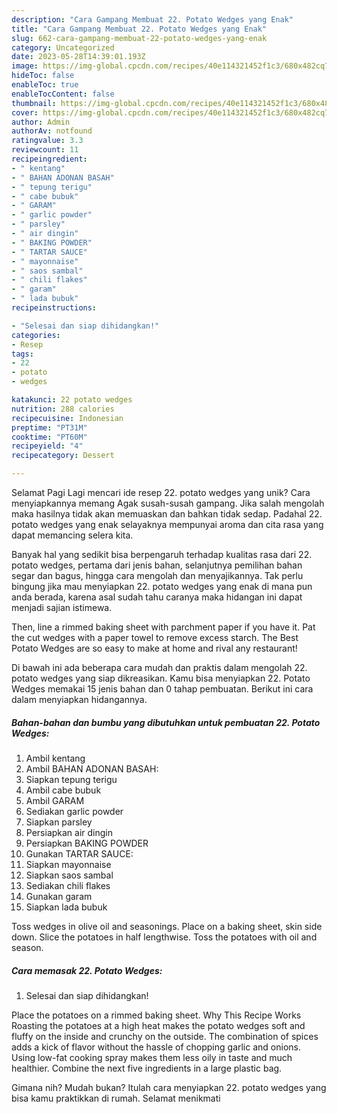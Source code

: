 ```yaml
---
description: "Cara Gampang Membuat 22. Potato Wedges yang Enak"
title: "Cara Gampang Membuat 22. Potato Wedges yang Enak"
slug: 662-cara-gampang-membuat-22-potato-wedges-yang-enak
category: Uncategorized
date: 2023-05-28T14:39:01.193Z
image: https://img-global.cpcdn.com/recipes/40e114321452f1c3/680x482cq70/22-potato-wedges-foto-resep-utama.jpg
hideToc: false
enableToc: true
enableTocContent: false
thumbnail: https://img-global.cpcdn.com/recipes/40e114321452f1c3/680x482cq70/22-potato-wedges-foto-resep-utama.jpg
cover: https://img-global.cpcdn.com/recipes/40e114321452f1c3/680x482cq70/22-potato-wedges-foto-resep-utama.jpg
author: Admin
authorAv: notfound
ratingvalue: 3.3
reviewcount: 11
recipeingredient:
- " kentang"
- " BAHAN ADONAN BASAH"
- " tepung terigu"
- " cabe bubuk"
- " GARAM"
- " garlic powder"
- " parsley"
- " air dingin"
- " BAKING POWDER"
- " TARTAR SAUCE"
- " mayonnaise"
- " saos sambal"
- " chili flakes"
- " garam"
- " lada bubuk"
recipeinstructions:

- "Selesai dan siap dihidangkan!"
categories:
- Resep
tags:
- 22
- potato
- wedges

katakunci: 22 potato wedges 
nutrition: 288 calories
recipecuisine: Indonesian
preptime: "PT31M"
cooktime: "PT60M"
recipeyield: "4"
recipecategory: Dessert

---
```



Selamat Pagi Lagi mencari ide resep 22. potato wedges yang unik? Cara menyiapkannya memang Agak susah-susah gampang. Jika salah mengolah maka hasilnya tidak akan memuaskan dan bahkan tidak sedap. Padahal 22. potato wedges yang enak selayaknya mempunyai aroma dan cita rasa yang dapat memancing selera kita.


Banyak hal yang sedikit bisa berpengaruh terhadap kualitas rasa dari 22. potato wedges, pertama dari jenis bahan, selanjutnya pemilihan bahan segar dan bagus, hingga cara mengolah dan menyajikannya. Tak perlu bingung jika mau menyiapkan 22. potato wedges yang enak di mana pun anda berada, karena asal sudah tahu caranya maka hidangan ini dapat menjadi sajian istimewa.

Then, line a rimmed baking sheet with parchment paper if you have it. Pat the cut wedges with a paper towel to remove excess starch. The Best Potato Wedges are so easy to make at home and rival any restaurant!


Di bawah ini ada beberapa cara mudah dan praktis dalam mengolah 22. potato wedges yang siap dikreasikan. Kamu bisa menyiapkan 22. Potato Wedges memakai 15 jenis bahan dan 0 tahap pembuatan. Berikut ini cara dalam menyiapkan hidangannya.

<!--inarticleads1-->

##### Bahan-bahan dan bumbu yang dibutuhkan untuk pembuatan 22. Potato Wedges:

1. Ambil  kentang
1. Ambil  BAHAN ADONAN BASAH:
1. Siapkan  tepung terigu
1. Ambil  cabe bubuk
1. Ambil  GARAM
1. Sediakan  garlic powder
1. Siapkan  parsley
1. Persiapkan  air dingin
1. Persiapkan  BAKING POWDER
1. Gunakan  TARTAR SAUCE:
1. Siapkan  mayonnaise
1. Siapkan  saos sambal
1. Sediakan  chili flakes
1. Gunakan  garam
1. Siapkan  lada bubuk


Toss wedges in olive oil and seasonings. Place on a baking sheet, skin side down. Slice the potatoes in half lengthwise. Toss the potatoes with oil and season. 

<!--inarticleads2-->

##### Cara memasak 22. Potato Wedges:


1. Selesai dan siap dihidangkan!

Place the potatoes on a rimmed baking sheet. Why This Recipe Works Roasting the potatoes at a high heat makes the potato wedges soft and fluffy on the inside and crunchy on the outside. The combination of spices adds a kick of flavor without the hassle of chopping garlic and onions. Using low-fat cooking spray makes them less oily in taste and much healthier. Combine the next five ingredients in a large plastic bag. 

Gimana nih? Mudah bukan? Itulah cara menyiapkan 22. potato wedges yang bisa kamu praktikkan di rumah. Selamat menikmati
